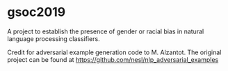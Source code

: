 # gsoc2019

A project to establish the presence of gender or racial bias in natural language processing classifiers.

Credit for adversarial example generation code to M. Alzantot. The original project can be found at https://github.com/nesl/nlp_adversarial_examples
